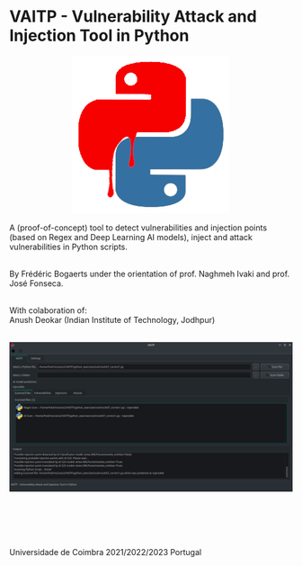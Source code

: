 # VAITP - Vulnerability Attack and Injection Tool in Python

<div align="center">
  <img src="https://github.com/netpack/vaitp/raw/main/Images/logo.png" alt="VAITP logo">
</div>


A (proof-of-concept) tool to detect vulnerabilities and injection points (based on Regex and Deep Learning AI models), inject and attack vulnerabilities in Python scripts.
<br><br>

By Frédéric Bogaerts under the orientation of prof. Naghmeh Ivaki and prof. José Fonseca.<br><br>

With colaboration of:<br>
  Anush Deokar (Indian Institute of Technology, Jodhpur)
  <br><br>
  
  
![VAITP logo](https://github.com/netpack/vaitp/raw/main/Images/vaitprint1.png)

<br><br>
<br><br>

Universidade de Coimbra 2021/2022/2023
Portugal

